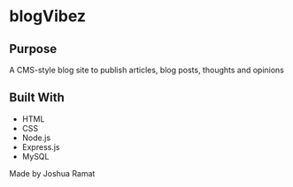 # blogVibez

## Purpose
A CMS-style blog site to publish articles, blog posts, thoughts and opinions

## Built With
* HTML
* CSS
* Node.js
* Express.js
* MySQL



Made by Joshua Ramat
